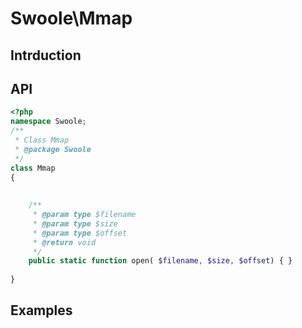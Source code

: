 # Swoole\Mmap

## Intrduction

## API

```php
<?php
namespace Swoole;
/**
 * Class Mmap
 * @package Swoole
 */
class Mmap
{
    
    
    /**
     * @param type $filename
     * @param type $size
     * @param type $offset
     * @return void
     */
    public static function open( $filename, $size, $offset) { }
    
}


```

## Examples

